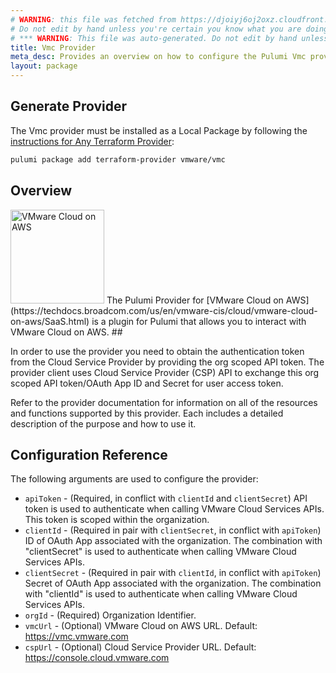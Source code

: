 ```yaml
---
# WARNING: this file was fetched from https://djoiyj6oj2oxz.cloudfront.net/docs/registry.opentofu.org/vmware/vmc/1.15.4/index.md
# Do not edit by hand unless you're certain you know what you are doing!
# *** WARNING: This file was auto-generated. Do not edit by hand unless you're certain you know what you are doing! ***
title: Vmc Provider
meta_desc: Provides an overview on how to configure the Pulumi Vmc provider.
layout: package
---
```


## Generate Provider

The Vmc provider must be installed as a Local Package by following the [instructions for Any Terraform Provider](https://www.pulumi.com/registry/packages/terraform-provider/):

```bash
pulumi package add terraform-provider vmware/vmc
```
## Overview

<img src="https://raw.githubusercontent.com/vmware/pulumi-provider-vmc/main/docs/images/icon-color.png" alt="VMware Cloud on AWS" width="150">
The Pulumi Provider for [VMware Cloud on AWS](https://techdocs.broadcom.com/us/en/vmware-cis/cloud/vmware-cloud-on-aws/SaaS.html) is a plugin for Pulumi that allows you to
interact with VMware Cloud on AWS.
##

In order to use the provider you need to obtain the authentication token from the Cloud Service Provider by providing
the org scoped API token. The provider client uses Cloud Service Provider (CSP) API to exchange this org scoped API
token/OAuth App ID and Secret for user access token.

Refer to the provider documentation for information on all of the resources
and functions supported by this provider. Each includes a detailed
description of the purpose and how to use it.
## Configuration Reference

The following arguments are used to configure the provider:

* `apiToken` - (Required, in conflict with `clientId` and `clientSecret`)
  API token is used to authenticate when calling VMware Cloud Services APIs.
  This token is scoped within the organization.
* `clientId` - (Required in pair with `clientSecret`, in conflict with `apiToken`)
  ID of OAuth App associated with the organization. The combination with
  "clientSecret" is used to authenticate when calling VMware Cloud Services
  APIs.
* `clientSecret` - (Required in pair with `clientId`, in conflict with `apiToken`)
  Secret of OAuth App associated with the organization. The combination with
  "clientId" is used to authenticate when calling VMware Cloud Services APIs.
* `orgId` - (Required) Organization Identifier.
* `vmcUrl` - (Optional) VMware Cloud on AWS URL. Default: <https://vmc.vmware.com>
* `cspUrl` - (Optional) Cloud Service Provider URL. Default: <https://console.cloud.vmware.com>